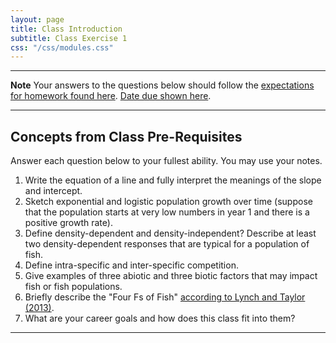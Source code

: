 ```yaml
---
layout: page
title: Class Introduction
subtitle: Class Exercise 1
css: "/css/modules.css"
---
```


----

<div class="alert alert-warning">
  <strong>Note</strong> Your answers to the questions below should follow the <a href="../../resources/hwformat" target="_blank">expectations for homework found here</a>. <a href="../../resources/Dates-Current" target="_blank">Date due shown here</a>.
</div>

----

## Concepts from Class Pre-Requisites

Answer each question below to your fullest ability.  You may use your notes.

1. Write the equation of a line and fully interpret the meanings of the slope and intercept.
1. Sketch exponential and logistic population growth over time (suppose that the population starts at very low numbers in year 1 and there is a positive growth rate).
1. Define density-dependent and density-independent?  Describe at least two density-dependent responses that are typical for a population of fish.
1. Define intra-specific and inter-specific competition.
1. Give examples of three abiotic and three biotic factors that may impact fish or fish populations.
1. Briefly describe the "Four Fs of Fish" [according to Lynch and Taylor (2013)](FourFsOfFish.pdf).
1. What are your career goals and how does this class fit into them?

----
